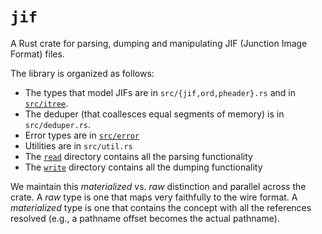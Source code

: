# `jif`

A Rust crate for parsing, dumping and manipulating JIF (Junction Image Format) files.

The library is organized as follows:

 - The types that model JIFs are in `src/{jif,ord,pheader}.rs` and in [`src/itree`](src/itree).
 - The deduper (that coallesces equal segments of memory) is in `src/deduper.rs`.
 - Error types are in [`src/error`](src/error)
 - Utilities are in `src/util.rs`
 - The [`read`](src/read) directory contains all the parsing functionality
 - The [`write`](src/write) directory contains all the dumping functionality

We maintain this _materialized_ vs. _raw_ distinction and parallel across the crate.
A _raw_ type is one that maps very faithfully to the wire format.
A _materialized_ type is one that contains the concept with all the references resolved (e.g., a pathname offset becomes the actual pathname).
